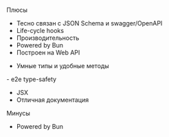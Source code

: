 <SlideLogo framework="ElysiaJS" title="Плюсы и минусы"/>

<p class="text-green">Плюсы</p>

- Тесно связан с JSON Schema и swagger/OpenAPI
- Life-cycle hooks
- Производительность
- Powered by Bun
- Построен на Web API

<v-clicks>

- Умные типы и удобные методы


</v-clicks>

<div class="opacity-0">
- e2e type-safety

- JSX 
- Отличная документация

</div>
<p class="text-red">Минусы</p>

- Powered by Bun


<!-- - Молодой -->